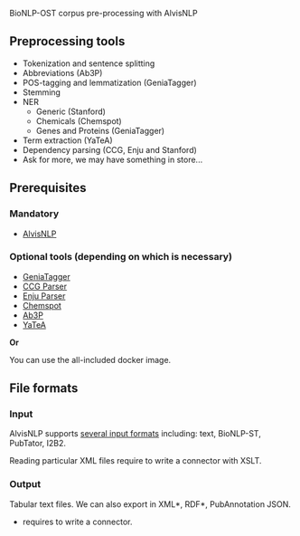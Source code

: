 BioNLP-OST corpus pre-processing with AlvisNLP

## Preprocessing tools

* Tokenization and sentence splitting
* Abbreviations (Ab3P)
* POS-tagging and lemmatization (GeniaTagger)
* Stemming
* NER
  * Generic (Stanford)
  * Chemicals (Chemspot)
  * Genes and Proteins (GeniaTagger)
* Term extraction (YaTeA)
* Dependency parsing (CCG, Enju and Stanford)
* Ask for more, we may have something in store...

## Prerequisites

### Mandatory

* [AlvisNLP](https://github.com/Bibliome/alvisnlp)

### Optional tools (depending on which is necessary)

* [GeniaTagger](http://www.nactem.ac.uk/GENIA/tagger/)
* [CCG Parser](http://groups.inf.ed.ac.uk/ccg/software.html)
* [Enju Parser](http://www.nactem.ac.uk/enju/)
* [Chemspot](https://github.com/rockt/ChemSpot)
* [Ab3P](https://github.com/ncbi-nlp/Ab3P)
* [YaTeA](https://metacpan.org/pod/Lingua::YaTeA)

**Or**

You can use the all-included docker image.


## File formats

### Input

AlvisNLP supports [several input formats](https://bibliome.github.io/alvisnlp/reference/Module-reference#readers) including: text, BioNLP-ST, PubTator, I2B2.

Reading particular XML files require to write a connector with XSLT.

### Output

Tabular text files. We can also export in XML*, RDF*, PubAnnotation JSON.

* requires to write a connector.
